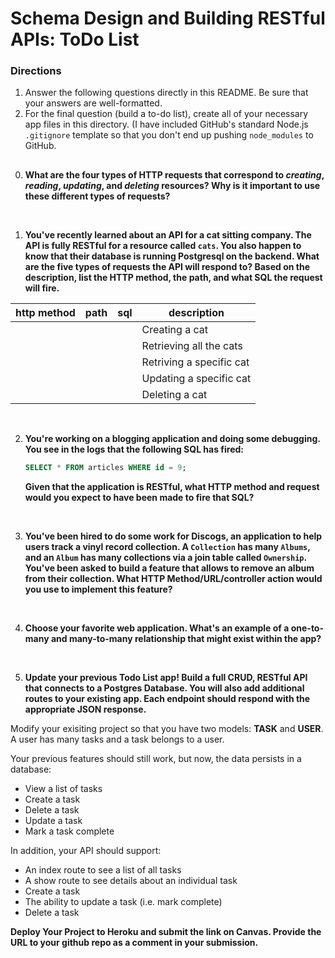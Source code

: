 # Schema Design and Building RESTful APIs: ToDo List

### Directions
1. Answer the following questions directly in this README. Be sure that your answers are well-formatted. 
2. For the final question (build a to-do list), create all of your necessary app files in this directory. (I have included GitHub's standard Node.js `.gitignore` template so that you don't end up pushing `node_modules` to GitHub. 

## 

0. **What are the four types of HTTP requests that correspond to _creating_, _reading_, _updating_, and _deleting_ resources? Why is it important to use these  different types of requests?**
<br>


1. **You've recently learned about an API for a cat sitting company. The API is fully RESTful for a resource called `cats`. You also happen to know that their database is running Postgresql on the backend. What are the five types of requests the API will respond to? Based on the description, list the HTTP method, the path, and what SQL the request will fire.**

| http method  |  path |  sql | description |
|---|---|---|---|
|  |  | | Creating a cat |
|  |  | | Retrieving all the cats |
|  |  | | Retriving a specific cat |
|  |  | | Updating a specific cat |
|  |  | | Deleting a cat |

<br>

2. **You're working on a blogging application and doing some debugging. You see in the logs that the following SQL has fired:**

   ```sql
   SELECT * FROM articles WHERE id = 9;
   ```

   **Given that the application is RESTful, what HTTP method and request would you expect to have been made to fire that SQL?**
<br>


3. **You've been hired to do some work for Discogs, an application to help users track a vinyl record collection. A `Collection` has many `Albums`, and an `Album` has many collections via a join table called `Ownership`. You've been asked to build a feature that allows to remove an album from their collection. What HTTP Method/URL/controller action would you use to implement this feature?**
<br>

4. **Choose your favorite web application. What's an example of a one-to-many and many-to-many relationship that might exist within the app?**
<br>

5. **Update your previous Todo List app! Build a full CRUD, RESTful API that connects to a Postgres Database. You will also add additional routes to your existing app. Each endpoint should respond with the appropriate JSON response.**

Modify your exisiting project so that you have two models: **TASK** and **USER**. A user has many tasks and a task belongs to a user. 

Your previous features should still work, but now, the data persists in a database:
   * View a list of tasks
   * Create a task
   * Delete a task
   * Update a task
   * Mark a task complete

In addition, your API should support:
   * An index route to see a list of all tasks
   * A show route to see details about an individual task
   * Create a task
   * The ability to update a task (i.e. mark complete)
   * Delete a task

   **Deploy Your Project to Heroku and submit the link on Canvas. Provide the URL to your github repo as a comment in your submission.**
